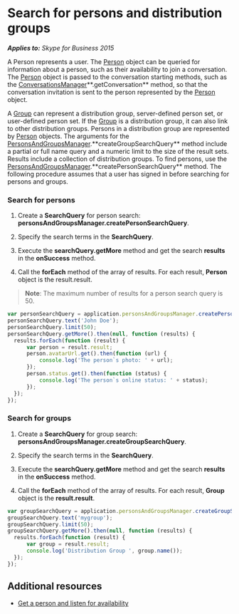 
# Search for persons and distribution groups


 _**Applies to:** Skype for Business 2015_

A Person represents a user. The [Person](https://msdn.microsoft.com/en-us/library/office/dn962150(v=office.16).aspx) object can be queried for information about a person, such as their availability to join a conversation. The [Person](https://msdn.microsoft.com/en-us/library/office/dn962150(v=office.16).aspx) object is passed to the conversation starting methods, such as the [ConversationsManager](https://msdn.microsoft.com/en-us/library/office/dn962151(v=office.16).aspx)**.getConversation** method, so that the conversation invitation is sent to the person represented by the [Person](https://msdn.microsoft.com/en-us/library/office/dn962150(v=office.16).aspx) object.

A [Group](https://msdn.microsoft.com/en-us/library/office/dn962156(v=office.16).aspx) can represent a distribution group, server-defined person set, or user-defined person set. If the [Group](https://msdn.microsoft.com/en-us/library/office/dn962156(v=office.16).aspx) is a distribution group, it can also link to other distribution groups. Persons in a distribution group are represented by [Person](https://msdn.microsoft.com/en-us/library/office/dn962150(v=office.16).aspx) objects. The arguments for the [PersonsAndGroupsManager](https://msdn.microsoft.com/en-us/library/office/dn962153(v=office.16).aspx).**createGroupSearchQuery** method include a partial or full name query and a numeric limit to the size of the result sets. Results include a collection of distribution groups. To find persons, use the [PersonsAndGroupsManager](https://msdn.microsoft.com/en-us/library/office/dn962153(v=office.16).aspx).**createPersonSearchQuery** method.
The following procedure assumes that a user has signed in before searching for persons and groups.

### Search for persons


1. Create a  **SearchQuery** for person search: **personsAndGroupsManager.createPersonSearchQuery**.
    
2. Specify the search terms in the  **SearchQuery**.
    
3. Execute the  **searchQuery.getMore** method and get the search **results** in the **onSuccess** method.
    
4. Call the  **forEach** method of the array of results. For each result, **Person** object is the result.result.
    
>**Note**:  The maximum number of results for a person search query is 50. 

  ```js
  var personSearchQuery = application.personsAndGroupsManager.createPersonSearchQuery();
personSearchQuery.text('John Doe');
personSearchQuery.limit(50);
personSearchQuery.getMore().then(null, function (results) {
    results.forEach(function (result) {
        var person = result.result;
        person.avatarUrl.get().then(function (url) {
            console.log('The person`s photo: ' + url);
        });
        person.status.get().then(function (status) {
            console.log('The person`s online status: ' + status);
        });
    });
});

  ```


### Search for groups


1. Create a  **SearchQuery** for group search: **personsAndGroupsManager.createGroupSearchQuery**.
    
2. Specify the search terms in the  **SearchQuery**.
    
3. Execute the  **searchQuery.getMore** method and get the search **results** in the **onSuccess** method.
    
4. Call the  **forEach** method of the array of results. For each result, **Group** object is the **result.result**.


  ```js
  var groupSearchQuery = application.personsAndGroupsManager.createGroupSearchQuery();
groupSearchQuery.text('mygroup');
groupSearchQuery.limit(50);
groupSearchQuery.getMore().then(null, function (results) {
    results.forEach(function (result) {
        var group = result.result;
        console.log('Distribution Group ', group.name());
    });
});

  ```


## Additional resources


- [Get a person and listen for availability](ListenForAvailability.md)
